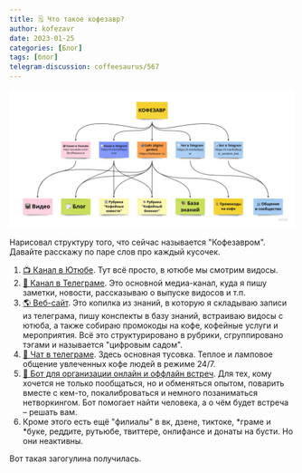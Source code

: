 ```yaml
---
title: 🗒 Что такое кофезавр?
author: kofezavr
date: 2023-01-25
categories: [Блог]
tags: [блог]
telegram-discussion: coffeesaurus/567
--- 
```

![Что такое кофезавр?](/assets/img/posts/23/01/structure.jpg)

Нарисовал структуру того, что сейчас называется "Кофезавром". Давайте расскажу по паре слов про каждый кусочек.
1. [📺 Канал в Ютюбе](https://youtube.com/@coffeesaurus). Тут всё просто, в ютюбе мы смотрим видосы.
2. [📝 Канал в Телеграме](https://t.me/coffeesaurus). Это основной медиа-канал, куда я пишу заметки, новости, рассказываю о выпуске видосов и т.п.
3. [🌎 Веб-сайт](https://kofezavr.ru). Это копилка из знаний, в которую я складываю записи из телеграма, пишу конспекты в базу знаний, встраиваю видосы с ютюба, а также собираю промокоды на кофе, кофейные услуги и мероприятия. Всё это структурировано в рубрики, сгруппировано тэгами и называется "цифровым садом". 
4. [💬 Чат в телеграме](https://t.me/kofezavr). Здесь основная тусовка. Теплое и ламповое общение увлеченных кофе людей в режиме 24/7.
5. [🎲 Бот для организации онлайн и оффлайн встреч](https://t.me/kofezavr_random_bot). Для тех, кому хочется не только пообщаться, но и обменяться опытом, поварить вместе с кем-то, покалиброваться и немного позаниматься нетворкингом. Бот помогает найти человека, а о чём будет встреча – решать вам.
6. Кроме этого есть ещё "филиалы" в вк, дзене, тиктоке, *граме и *буке, реддите, рутьюбе, твиттере, онлифансе и донаты на бусти. Но они неактивны.

Вот такая загогулина получилась.